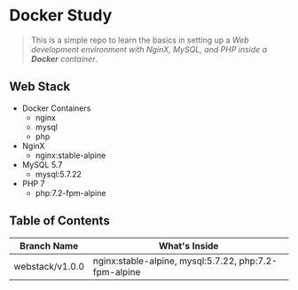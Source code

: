 # Docker Study
> This is a simple repo to learn the basics in setting up a
> *Web development environment with NginX, MySQL, and PHP inside a __Docker__ container*.

## Web Stack
- Docker Containers
    - nginx
    - mysql
    - php
- NginX
    - nginx:stable-alpine
- MySQL 5.7
    - mysql:5.7.22
- PHP 7
    - php:7.2-fpm-alpine

## Table of Contents
| Branch Name  | What's Inside |
| ------------- | ------------- |
| webstack/v1.0.0 | nginx:stable-alpine, mysql:5.7.22, php:7.2-fpm-alpine |